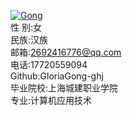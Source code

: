 [![Gong](https://img.shields.io/badge/ghj-github-blue?logo=github)](https://github.com/ghj)  
性 别:女  
民族:汉族  
邮箱:2692416776@qq.com  
电话:17720559094  
Github:GloriaGong-ghj  
毕业院校:上海城建职业学院  
专业:计算机应用技术  
<!-- #### Email  -->
<!-- <code>2692416776@qq.com</code>   -->
<!-- 加粗显示以上是-->
